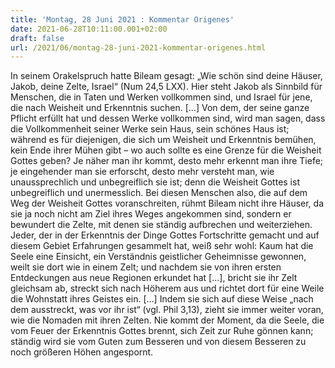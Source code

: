 ```yaml
---
title: 'Montag, 28 Juni 2021 : Kommentar Origenes'
date: 2021-06-28T10:11:00.001+02:00
draft: false
url: /2021/06/montag-28-juni-2021-kommentar-origenes.html
---
```


In seinem Orakelspruch hatte Bileam gesagt: „Wie schön sind deine Häuser, Jakob, deine Zelte, Israel“ (Num 24,5 LXX). Hier steht Jakob als Sinnbild für Menschen, die in Taten und Werken vollkommen sind, und Israel für jene, die nach Weisheit und Erkenntnis suchen. \[…\] Von dem, der seine ganze Pflicht erfüllt hat und dessen Werke vollkommen sind, wird man sagen, dass die Vollkommenheit seiner Werke sein Haus, sein schönes Haus ist; während es für diejenigen, die sich um Weisheit und Erkenntnis bemühen, kein Ende ihrer Mühen gibt – wo auch sollte es eine Grenze für die Weisheit Gottes geben? Je näher man ihr kommt, desto mehr erkennt man ihre Tiefe; je eingehender man sie erforscht, desto mehr versteht man, wie unaussprechlich und unbegreiflich sie ist; denn die Weisheit Gottes ist unbegreiflich und unermesslich. Bei diesen Menschen also, die auf dem Weg der Weisheit Gottes voranschreiten, rühmt Bileam nicht ihre Häuser, da sie ja noch nicht am Ziel ihres Weges angekommen sind, sondern er bewundert die Zelte, mit denen sie ständig aufbrechen und weiterziehen. Jeder, der in der Erkenntnis der Dinge Gottes Fortschritte gemacht und auf diesem Gebiet Erfahrungen gesammelt hat, weiß sehr wohl: Kaum hat die Seele eine Einsicht, ein Verständnis geistlicher Geheimnisse gewonnen, weilt sie dort wie in einem Zelt; und nachdem sie von ihren ersten Entdeckungen aus neue Regionen erkundet hat \[…\], bricht sie ihr Zelt gleichsam ab, streckt sich nach Höherem aus und richtet dort für eine Weile die Wohnstatt ihres Geistes ein. \[…\] Indem sie sich auf diese Weise „nach dem ausstreckt, was vor ihr ist“ (vgl. Phil 3,13), zieht sie immer weiter voran, wie die Nomaden mit ihren Zelten. Nie kommt der Moment, da die Seele, die vom Feuer der Erkenntnis Gottes brennt, sich Zeit zur Ruhe gönnen kann; ständig wird sie vom Guten zum Besseren und von diesem Besseren zu noch größeren Höhen angespornt.